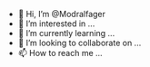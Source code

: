 - 👋 Hi, I’m @Modralfager
- 👀 I’m interested in ...
- 🌱 I’m currently learning ...
- 💞️ I’m looking to collaborate on ...
- 📫 How to reach me ...

<!---
Modralfager/Modralfager is a ✨ special ✨ repository because its `README.md` (this file) appears on your GitHub profile.
You can click the Preview link to take a look at your changes.
--->
